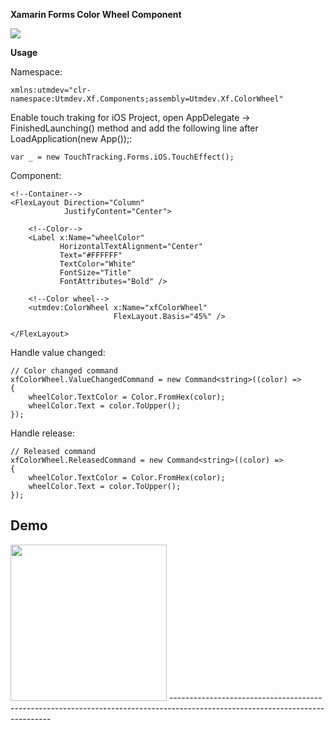 

**Xamarin Forms Color Wheel Component**

<a href="https://www.nuget.org/packages/Utmdev.Xf.ColorWheel/1.0.0" target="_blank"><img src="https://img.shields.io/nuget/v/Utmdev.Xf.ColorWheel?style=for-the-badge"/></a>

**Usage**

Namespace:

	xmlns:utmdev="clr-namespace:Utmdev.Xf.Components;assembly=Utmdev.Xf.ColorWheel"
	
Enable touch traking for iOS Project, open AppDelegate -> FinishedLaunching() method and add the following line after LoadApplication(new App());:

    var _ = new TouchTracking.Forms.iOS.TouchEffect();
               
Component:

    <!--Container-->
    <FlexLayout Direction="Column"
                JustifyContent="Center">

        <!--Color-->
        <Label x:Name="wheelColor"
               HorizontalTextAlignment="Center"
               Text="#FFFFFF"
               TextColor="White"
               FontSize="Title"
               FontAttributes="Bold" />

        <!--Color wheel-->
        <utmdev:ColorWheel x:Name="xfColorWheel"
                           FlexLayout.Basis="45%" />

    </FlexLayout>
                 
Handle value changed:  

    // Color changed command
    xfColorWheel.ValueChangedCommand = new Command<string>((color) =>
    {
        wheelColor.TextColor = Color.FromHex(color);
        wheelColor.Text = color.ToUpper();
    });

    

Handle release:   

    // Released command
    xfColorWheel.ReleasedCommand = new Command<string>((color) =>
    {
        wheelColor.TextColor = Color.FromHex(color);
        wheelColor.Text = color.ToUpper();
    });
             

**Demo**
------------------------------------------------------------------------------------------------------------------------------
<img style="margin:0 auto; display:inline; width:250px;" src="https://github.com/utmdev/xf.color_wheel/blob/master/Component/Demo/color_wheel.gif">
------------------------------------------------------------------------------------------------------------------------------
